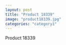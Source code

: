 ```yaml
---
layout: post
title: "Product 18339"
image: "product18339.jpg"
categories: "category1"
---
```

Product 18339
